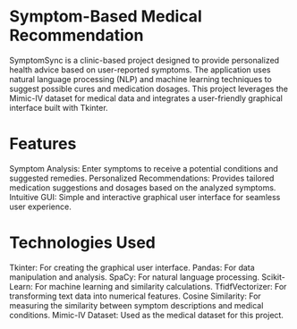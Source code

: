 # Symptom-Based Medical Recommendation
SymptomSync is a clinic-based project designed to provide personalized health advice based on user-reported symptoms. The application uses natural language processing (NLP) and machine learning techniques to suggest possible cures and medication dosages. This project leverages the Mimic-IV dataset for medical data and integrates a user-friendly graphical interface built with Tkinter.

# Features
Symptom Analysis: Enter symptoms to receive a potential conditions and suggested remedies.
Personalized Recommendations: Provides tailored medication suggestions and dosages based on the analyzed symptoms.
Intuitive GUI: Simple and interactive graphical user interface for seamless user experience.

# Technologies Used
Tkinter: For creating the graphical user interface.
Pandas: For data manipulation and analysis.
SpaCy: For natural language processing.
Scikit-Learn: For machine learning and similarity calculations.
TfidfVectorizer: For transforming text data into numerical features.
Cosine Similarity: For measuring the similarity between symptom descriptions and medical conditions.
Mimic-IV Dataset: Used as the medical dataset for this project.
